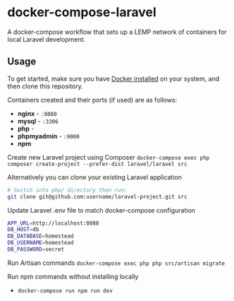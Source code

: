 # docker-compose-laravel
A docker-compose workflow that sets up a LEMP network of containers for local Laravel development.

## Usage

To get started, make sure you have [Docker installed](https://docs.docker.com/get-docker/) on your system, and then clone this repository.

Containers created and their ports (if used) are as follows:

- **nginx** - `:8080`
- **mysql** - `:3306`
- **php** - 
- **phpmyadmin** - `:9000`
- **npm**

Create new Laravel project using Composer 
`docker-compose exec php composer create-project --prefer-dist laravel/laravel src`

Alternatively you can clone your existing Laravel application
```bash
# Switch into php/ directory then run:
git clone git@github.com:username/laravel-project.git src
```

Update Laravel .env file to match docker-compose configuration
```bash
APP_URL=http://localhost:8080
DB_HOST=db
DB_DATABASE=homestead
DB_USERNAME=homestead
DB_PASSWORD=secret
```

Run Artisan commands
`docker-compose exec php php src/artisan migrate`

Run npm commands without installing locally
- `docker-compose run npm run dev`
